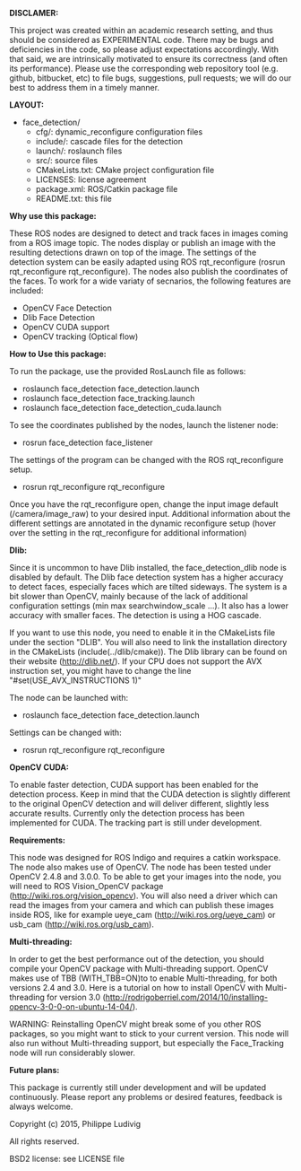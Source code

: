 **DISCLAMER:**

This project was created within an academic research setting, and thus should
be considered as EXPERIMENTAL code. There may be bugs and deficiencies in the
code, so please adjust expectations accordingly. With that said, we are
intrinsically motivated to ensure its correctness (and often its performance).
Please use the corresponding web repository tool (e.g. github, bitbucket, etc)
to file bugs, suggestions, pull requests; we will do our best to address them
in a timely manner.


**LAYOUT:**
- face_detection/
  - cfg/:                 dynamic_reconfigure configuration files
  - include/:             cascade files for the detection
  - launch/:              roslaunch files
  - src/:                 source files
  - CMakeLists.txt:       CMake project configuration file
  - LICENSES:             license agreement
  - package.xml:          ROS/Catkin package file
  - README.txt:           this file


**Why use this package:**

These ROS nodes are designed to detect and track faces in images coming from a
ROS image topic. The nodes display or publish an image with the resulting
detections drawn on top of the image. The settings of the detection system can
be easily adapted using ROS rqt_reconfigure (rosrun rqt_reconfigure
rqt_reconfigure). The nodes also publish the coordinates of the faces. To work for a wide variaty of secnarios, the following features are included:
  - OpenCV Face Detection
  - Dlib Face Detection
  - OpenCV CUDA support
  - OpenCV tracking (Optical flow)

**How to Use this package:**

To run the package, use the provided RosLaunch file as follows:
  - roslaunch face_detection face_detection.launch
  - roslaunch face_detection face_tracking.launch
  - roslaunch face_detection face_detection_cuda.launch

To see the coordinates published by the nodes, launch the listener node:
  - rosrun face_detection face_listener

The settings of the program can be changed with the ROS rqt_reconfigure setup.
  - rosrun rqt_reconfigure rqt_reconfigure

Once you have the rqt_reconfigure open, change the input image default
(/camera/image_raw) to your desired input. Additional information about the
different settings are annotated in the dynamic reconfigure setup (hover over
the setting in the rqt_reconfigure for additional information)

**Dlib:**

Since it is uncommon to have Dlib installed, the face_detection_dlib node is
disabled by default. The Dlib face detection system has a higher accuracy to
detect faces, especially faces which are tilted sideways. The system is a bit
slower than OpenCV, mainly because of the lack of additional configuration
settings (min max searchwindow_scale ...). It also has a lower accuracy with
smaller faces. The detection is using a HOG cascade.

If you want to use this node, you need to enable it in the CMakeLists file under
the section "DLIB". You will also need to link the installation directory in the
CMakeLists (include(../dlib/cmake)). The Dlib library can be found on their
website (http://dlib.net/). If your CPU does not support the AVX instruction
set, you might have to change the line "#set(USE_AVX_INSTRUCTIONS 1)"

The node can be launched with:
  - roslaunch face_detection face_detection.launch

Settings can be changed with:
  - rosrun rqt_reconfigure rqt_reconfigure

**OpenCV CUDA:**

To enable faster detection, CUDA support has been enabled for the detection process. Keep in mind that the CUDA detection is slightly different to the original OpenCV detection and will deliver different, slightly less accurate results. Currently only the detection process has been implemented for CUDA. The tracking part is still under development.


**Requirements:**

This node was designed for ROS Indigo and requires a catkin workspace. The node
also makes use of OpenCV. The node has been tested under OpenCV 2.4.8 and 3.0.0.
To be able to get your images into the node, you will need to ROS Vision_OpenCV
package (http://wiki.ros.org/vision_opencv). You will also need a driver which
can read the images from your camera and which can publish these images inside
ROS, like for example ueye_cam (http://wiki.ros.org/ueye_cam) or usb_cam
(http://wiki.ros.org/usb_cam).

**Multi-threading:**

In order to get the best performance out of the detection, you should compile
your OpenCV package with Multi-threading support. OpenCV makes use of TBB
(WITH_TBB=ON)to to enable Multi-threading, for both versions 2.4 and 3.0. Here
is a tutorial on how to install OpenCV with Multi-threading for version 3.0
(http://rodrigoberriel.com/2014/10/installing-opencv-3-0-0-on-ubuntu-14-04/).

WARNING: Reinstalling OpenCV might break some of you other ROS packages, so you
might want to stick to your current version. This node will also run without
Multi-threading support, but especially the Face_Tracking node will run
considerably slower.

**Future plans:**

This package is currently still under development and will be updated
continuously. Please report any problems or desired features, feedback is
always welcome.



Copyright (c) 2015, Philippe Ludivig

All rights reserved.

BSD2 license: see LICENSE file
